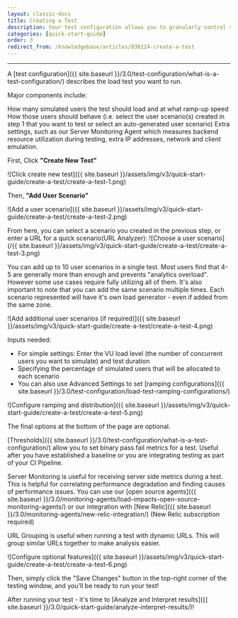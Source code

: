 ```yaml
---
layout: classic-docs
title: Creating a Test
description: Your test configuration allows you to granularly control various aspects of the test including ramping and geographical distrobution.
categories: [quick-start-guide]
order: 3
redirect_from: /knowledgebase/articles/836124-create-a-test
---
```


***


A [test configuration]({{ site.baseurl }}/3.0/test-configuration/what-is-a-test-configuration/) describes the load test you want to run.

Major components include:

How many simulated users the test should load and at what ramp-up speed
How those users should behave (i.e. select the user scenario(s) created in step 1 that you want to test or select an auto-generated user scenario)
Extra settings, such as our Server Monitoring Agent which measures backend resource utilization during testing, extra IP addresses, network and client emulation.

First, Click **"Create New Test"**



![Click create new test]({{ site.baseurl }}/assets/img/v3/quick-start-guide/create-a-test/create-a-test-1.png)



Then, **"Add User Scenario"**

![Add a user scenario]({{ site.baseurl }}/assets/img/v3/quick-start-guide/create-a-test/create-a-test-2.png)


From here, you can select a scenario you created in the previous step, or enter a URL for a quick scenario(URL Analyzer):
![Choose a user scenario](/{{ site.baseurl }}/assets/img/v3/quick-start-guide/create-a-test/create-a-test-3.png)

You can add up to 10 user scenarios in a single test. Most users find that 4-5 are generally more than enough and prevents "analytics overload". However some use cases require fully utilizing all of them. It's also important to note that you can add the same scenario multiple times. Each scenario represented will have it's own load generator - even if added from the same zone.

![Add additional user scenarios (if required)]({{ site.baseurl }}/assets/img/v3/quick-start-guide/create-a-test/create-a-test-4.png)





Inputs needed:
- For simple settings: Enter the VU load level (the number of concurrent users you want to simulate) and test duration
- Specifying the percentage of simulated users that will be allocated to each scenario
- You can also use Advanced Settings to set [ramping configurations]({{ site.baseurl }}/3.0/test-configuration/load-test-ramping-configurations/)

![Configure ramping and distribution]({{ site.baseurl }}/assets/img/v3/quick-start-guide/create-a-test/create-a-test-5.png)



The final options at the bottom of the page are optional.

[Thresholds]({{ site.baseurl }}/3.0/test-configuration/what-is-a-test-configuration/) allow you to set binary pass fail metrics for a test. Useful after you have established a baseline or you are integrating testing as part of your CI Pipeline.

Server Monitoring is useful for receiving server side metrics during a test. This is helpful for correlating performance degradation and finding causes of performance issues. You can use our [open source agents]({{ site.baseurl }}/3.0/monitoring-agents/load-impacts-open-source-monitoring-agents/) or our integration with [New Relic]({{ site.baseurl }}/3.0/monitoring-agents/new-relic-integration/) (New Relic subscription required)

URL Grouping is useful when running a test with dynamic URLs. This will group similar URLs together to make analysis easier.

![Configure optional features]({{ site.baseurl }}/assets/img/v3/quick-start-guide/create-a-test/create-a-test-6.png)


Then, simply click the "Save Changes" button in the top-right corner of the testing window, and you'll be ready to run your test!


After running your test - it's time to [Analyze and Interpret results]({{ site.baseurl }}/3.0/quick-start-guide/analyze-interpret-results/)!
